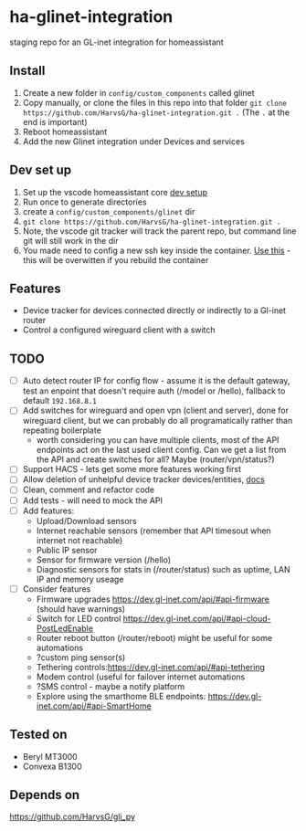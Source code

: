 # ha-glinet-integration
staging repo for an GL-inet integration for homeassistant

## Install
1. Create a new folder in `config/custom_components` called glinet
2. Copy manually, or clone the files in this repo into that folder `git clone https://github.com/HarvsG/ha-glinet-integration.git .` (The `.` at the end is important)
3. Reboot homeassistant
4. Add the new Glinet integration under Devices and services

## Dev set up
1. Set up the vscode homeassistant core [dev setup](https://developers.home-assistant.io/docs/development_environment/)
2. Run once to generate directories
3. create a `config/custom_components/glinet` dir
4. `git clone https://github.com/HarvsG/ha-glinet-integration.git .`
5. Note, the vscode git tracker will track the parent repo, but command line git will still work in the dir
6. You made need to config a new ssh key inside the container. [Use this](https://docs.github.com/en/authentication/connecting-to-github-with-ssh/adding-a-new-ssh-key-to-your-github-account) - this will be overwitten if you rebuild the container

## Features
- Device tracker for devices connected directly or indirectly to a Gl-inet router
- Control a configured wireguard client with a switch

## TODO
- [ ] Auto detect router IP for config flow - assume it is the default gateway, test an enpoint that doesn't require auth (/model or /hello), fallback to default `192.168.8.1`
- [ ] Add switches for wireguard and open vpn (client and server), done for wireguard client, but we can probably do all programatically rather than repeating boilerplate
  - worth considering you can have multiple clients, most of the API endpoints act on the last used client config. Can we get a list from the API and create switches for all? Maybe (router/vpn/status?)
- [ ] Support HACS - lets get some more features working first
- [ ] Allow deletion of unhelpful device tracker devices/entities, [docs](https://developers.home-assistant.io/docs/device_registry_index/#removing-devices)
- [ ] Clean, comment and refactor code
- [ ] Add tests - will need to mock the API
- [ ] Add features:
  - Upload/Download sensors
  - Internet reachable sensors (remember that API timesout when internet not reachable)
  - Public IP sensor
  - Sensor for firmware version (/hello)
  - Diagnostic sensors for stats in (/router/status) such as uptime, LAN IP and memory useage
- [ ] Consider features
  - Firmware upgrades https://dev.gl-inet.com/api/#api-firmware (should have warnings)
  - Switch for LED control https://dev.gl-inet.com/api/#api-cloud-PostLedEnable
  - Router reboot button (/router/reboot) might be useful for some automations
  - ?custom ping sensor(s)
  - Tethering controls:https://dev.gl-inet.com/api/#api-tethering
  - Modem control (useful for failover internet automations
  - ?SMS control - maybe a notify platform
  - Explore using the smarthome BLE endpoints: https://dev.gl-inet.com/api/#api-SmartHome
  

## Tested on
- Beryl MT3000
- Convexa B1300

## Depends on
https://github.com/HarvsG/gli_py
